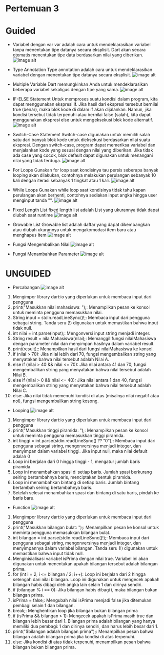 # Pertemuan 3

# Guided
- Variabel dengan var
var adalah cara untuk mendeklarasikan variabel tanpa menentukan tipe datanya secara eksplisit. Dart akan secara otomatis menentukan tipe data berdasarkan nilai yang diberikan.
![image alt](https://github.com/chairulanam1605/Praktikum_PPB/blob/main/var.png)

- Type Annotation
Type annotation adalah cara untuk mendeklarasikan variabel dengan menentukan tipe datanya secara eksplisit. 
![image alt](https://github.com/chairulanam1605/Praktikum_PPB/blob/main/Annotation.png)

- Multiple Variable
Dart memungkinkan Anda untuk mendeklarasikan beberapa variabel sekaligus dengan tipe yang sama.
![image alt](https://github.com/chairulanam1605/Praktikum_PPB/blob/main/Multiple.png)

- IF-ELSE Statement
Untuk memproses suatu kondisi dalam program, kita dapat menggunakan ekspresi if. Jika hasil dari ekspresi tersebut bernilai true (benar), maka blok kode di dalam if akan dijalankan. Namun, jika kondisi tersebut tidak terpenuhi atau bernilai false (salah), kita dapat menggunakan ekspresi else untuk mengeksekusi blok kode alternatif. 
![image alt](https://github.com/chairulanam1605/Praktikum_PPB/blob/main/IFELSE.png)

- Switch-Case Statement
Switch-case digunakan untuk memilih salah satu dari banyak blok kode untuk dieksekusi berdasarkan nilai suatu ekspresi. Dengan switch-case, program dapat memeriksa variabel dan menjalankan kode yang sesuai dengan nilai yang diberikan. Jika tidak ada case yang cocok, blok default dapat digunakan untuk menangani nilai yang tidak terduga.
![image alt](https://github.com/chairulanam1605/Praktikum_PPB/blob/main/Switch.png)

- For Loops
Gunakan for loop saat kondisinya tau persis seberapa banyak looping akan dilakukan, contohnya  melakukan perulangan sebanyak 10 kali dengan iterasi sebanyak 1 tingkat atau 1 kali. 
![image alt](https://github.com/chairulanam1605/Praktikum_PPB/blob/main/For_Loop.png)

- While Loops 
Gunakan while loop saat kondisinya tidak tahu kapan perulangan akan berhenti, contohnya sediakan input angka hingga user menginput tanda "".
![image alt](https://github.com/chairulanam1605/Praktikum_PPB/blob/main/While_Loop.png)

- Fixed Length List 
fixed length list adalah List yang ukurannya tidak dapat diubah saat runtime
![image alt](https://github.com/chairulanam1605/Praktikum_PPB/blob/main/Fixed_List.png)

- Growable List
Growable list adalah daftar yang dapat dikembangkan atau diubah ukurannya untuk mengakomodasi item baru atau menghapus item
![image alt](https://github.com/chairulanam1605/Praktikum_PPB/blob/main/Growable_List.png)

- Fungsi Mengembalikan Nilai
![image alt](https://github.com/chairulanam1605/Praktikum_PPB/blob/main/Fungsi%20_Nilai.png)

- Fungsi Menambahkan Parameter
![image alt](https://github.com/chairulanam1605/Praktikum_PPB/blob/main/Fungsi_Parameter.png)

# UNGUIDED

- Percabangan
![image alt](https://github.com/chairulanam1605/Praktikum_PPB/blob/main/Soal1.png)
1. Mengimpor library dart:io yang diperlukan untuk membaca input dari pengguna
2. print("Masukkan nilai mahasiswa: ");: Menampilkan pesan ke konsol untuk meminta pengguna memasukkan nilai.
3. String input = stdin.readLineSync()!;: Membaca input dari pengguna sebagai string. Tanda seru (!) digunakan untuk memastikan bahwa input tidak null.
4. int nilai = int.parse(input);: Mengonversi input string menjadi integer.
5. String result = nilaiMahasiswa(nilai);: Memanggil fungsi nilaiMahasiswa dengan parameter nilai dan menyimpan hasilnya dalam variabel result.
6. print(result);: Menampilkan hasil dari fungsi nilaiMahasiswa ke konsol.
7. if (nilai > 70): Jika nilai lebih dari 70, fungsi mengembalikan string yang menyatakan bahwa nilai tersebut adalah Nilai A.
8. else if (nilai > 40 && nilai <= 70): Jika nilai antara 41 dan 70, fungsi mengembalikan string yang menyatakan bahwa nilai tersebut adalah Nilai B.
9. else if (nilai > 0 && nilai <= 40): Jika nilai antara 1 dan 40, fungsi mengembalikan string yang menyatakan bahwa nilai tersebut adalah Nilai C.
10. else: Jika nilai tidak memenuhi kondisi di atas (misalnya nilai negatif atau nol), fungsi mengembalikan string kosong.

- Looping
![image alt](https://github.com/chairulanam1605/Praktikum_PPB/blob/main/Soal2.png)
1. Mengimpor library dart:io yang diperlukan untuk membaca input dari pengguna
2. print("Masukkan tinggi piramida: ");: Menampilkan pesan ke konsol untuk meminta pengguna memasukkan tinggi piramida.
3. int tinggi = int.parse(stdin.readLineSync() ?? "0");: Membaca input dari pengguna sebagai string, mengonversinya menjadi integer, dan menyimpan dalam variabel tinggi. Jika input null, maka nilai default adalah 0
4. Loop ini berjalan dari 0 hingga tinggi - 1, mengatur jumlah baris piramida.
5. Loop ini menambahkan spasi di setiap baris. Jumlah spasi berkurang seiring bertambahnya baris, menciptakan bentuk piramida.
6. Loop ini menambahkan bintang di setiap baris. Jumlah bintang bertambah seiring bertambahnya baris.
7. Setelah selesai menambahkan spasi dan bintang di satu baris, pindah ke baris baru.

- Function
![image alt](https://github.com/chairulanam1605/Praktikum_PPB/blob/main/Soal3.png)
1. Mengimpor library dart:io yang diperlukan untuk membaca input dari pengguna
2. print("Masukkan bilangan bulat: ");: Menampilkan pesan ke konsol untuk meminta pengguna memasukkan bilangan bulat.
3. int bilangan = int.parse(stdin.readLineSync()!);: Membaca input dari pengguna sebagai string, mengonversinya menjadi integer, dan menyimpannya dalam variabel bilangan. Tanda seru (!) digunakan untuk memastikan bahwa input tidak null.
4. Menginisialisasi variabel isPrima dengan nilai true. Variabel ini akan digunakan untuk menentukan apakah bilangan tersebut adalah bilangan prima.
5. for (int i = 2; i <= bilangan / 2; i++): Loop ini berjalan dari 2 hingga setengah dari nilai bilangan. Loop ini digunakan untuk mengecek apakah bilangan habis dibagi oleh angka lain selain 1 dan dirinya sendiri.
6. if (bilangan % i == 0): Jika bilangan habis dibagi i, maka bilangan bukan bilangan prima.
7. isPrima = false;: Mengubah nilai isPrima menjadi false jika ditemukan pembagi selain 1 dan bilangan.
8. break;: Menghentikan loop jika bilangan bukan bilangan prima
9. if (isPrima && bilangan > 1): Mengecek apakah isPrima masih true dan bilangan lebih besar dari 1. Bilangan prima adalah bilangan yang hanya memiliki dua pembagi: 1 dan dirinya sendiri, dan harus lebih besar dari 1.
10. print("$bilangan adalah bilangan prima");: Menampilkan pesan bahwa bilangan adalah bilangan prima jika kondisi di atas terpenuhi.
11. else: Jika kondisi di atas tidak terpenuhi, menampilkan pesan bahwa bilangan bukan bilangan prima.
